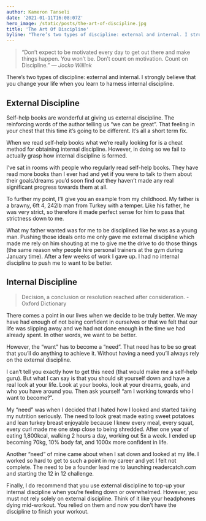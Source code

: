 ```yaml
---
author: Kameron Tanseli
date: '2021-01-11T16:08:07Z'
hero_image: /static/posts/the-art-of-discipline.jpg
title: 'The Art Of Discipline'
byline: "There’s two types of discipline: external and internal. I strongly believe that you change your life when you learn to harness internal discipline."
---
```


> “Don’t expect to be motivated every day to get out there and make things happen. You won’t be. Don’t count on motivation. Count on Discipline.”
> ― *Jocko Willink*

There’s two types of discipline: external and internal. I strongly believe that you change your life when you learn to harness internal discipline.

## External Discipline
Self-help books are wonderful at giving us external discipline. The reinforcing words of the author telling us “we can be great”. That feeling in your chest that this time it’s going to be different. It’s all a short term fix.

When we read self-help books what we’re really looking for is a cheat method for obtaining internal discipline. However, in doing so we fail to actually grasp how internal discipline is formed.

I’ve sat in rooms with people who regularly read self-help books. They have read more books than I ever had and yet if you were to talk to them about their goals/dreams you’d soon find out they haven’t made any real significant progress towards them at all.

To further my point, I’ll give you an example from my childhood. My father is a brawny, 6ft 4, 242lb man from Turkey with a temper. Like his father, he was very strict, so therefore it made perfect sense for him to pass that strictness down to me. 

What my father wanted was for me to be disciplined like he was as a young man. Pushing those ideals onto me only gave me external discipline which made me rely on him shouting at me to give me the drive to do those things (the same reason why people hire personal trainers at the gym during January time). After a few weeks of work I gave up. I had no internal discipline to push me to want to be better.

## Internal Discipline
> Decision, a conclusion or resolution reached after consideration. - Oxford Dictionary

There comes a point in our lives when we decide to be truly better. We may have had enough of not being confident in ourselves or that we felt that our life was slipping away and we had not done enough in the time we had already spent. In other words, we want to be better.

However, the “want” has to become a “need”. That need has to be so great that you’ll do anything to achieve it. Without having a need you’ll always rely on the external discipline.

I can’t tell you exactly how to get this need (that would make me a self-help guru). But what I can say is that you should sit yourself down and have a real look at your life. Look at your books, look at your dreams, goals, and who you have around you. Then ask yourself  “am I working towards who I want to become?”.

My “need” was when I decided that I hated how I looked and started taking my nutrition seriously. The need to look great made eating sweet potatoes and lean turkey breast enjoyable because I knew every meal, every squat, every curl made me one step close to being shredded. After one year of eating 1,800kcal, walking 2 hours a day, working out 5x a week. I ended up becoming 70kg, 10% body fat, and 1000x more confident in life.

Another “need” of mine came about when I sat down and looked at my life. I worked so hard to get to such a point in my career and yet I felt not complete. The need to be a founder lead me to launching readercatch.com and starting the 12 in 12 challenge.

Finally, I do recommend that you use external discipline to top-up your internal discipline when you’re feeling down or overwhelmed. However, you must not rely solely on external discipline. Think of it like your headphones dying mid-workout. You relied on them and now you don’t have the discipline to finish your workout.